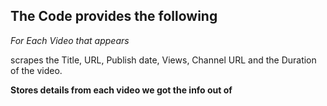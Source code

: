 ## **The Code provides the following**

_For Each Video that appears_

scrapes the Title, URL, Publish date, Views, Channel URL and the Duration of the video.

**Stores details from each video we got the info out of**
